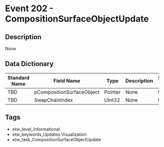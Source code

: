 # Event 202 - CompositionSurfaceObjectUpdate

## Description
None

## Data Dictionary
|Standard Name|Field Name|Type|Description|Sample Value|
|---|---|---|---|---|
|TBD|pCompositionSurfaceObject|Pointer|None|`None`|
|TBD|SwapChainIndex|UInt32|None|`None`|

## Tags
* etw_level_Informational
* etw_keywords_Updates Visualization
* etw_task_CompositionSurfaceObjectUpdate
